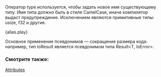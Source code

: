 Оператор type используется, чтобы задать новое имя существующему типу. 
Имя типа должно быть в стиле CamelCase, иначе компилятор выдаст предупреждение. 
Исключением являются примитивные типы: usize, f32 и другие.

{alias.play}

Основное применение псевдонимов — сокращение размера кода: например, тип IoResult<T> является 
псевдонимом типа Result<T, IoError>.

### Смотрите также:

[Attributes](/attribute.html)
